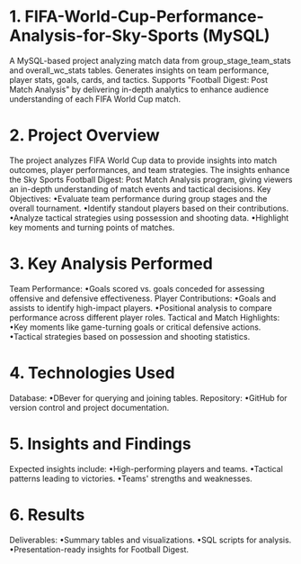 # 1. FIFA-World-Cup-Performance-Analysis-for-Sky-Sports (MySQL)
  A MySQL-based project analyzing match data from group_stage_team_stats and overall_wc_stats tables. Generates insights on team performance, 
  player stats, goals, cards, and tactics. Supports "Football Digest: Post Match Analysis" by delivering in-depth analytics to enhance 
  audience understanding of each FIFA World Cup match.
# 2. Project Overview
  The project analyzes FIFA World Cup data to provide insights into match outcomes, player performances, and team strategies. The insights 
  enhance the Sky Sports Football Digest: Post Match Analysis program, giving viewers an in-depth understanding of match events and 
  tactical decisions.
  Key Objectives:
  •Evaluate team performance during group stages and the overall tournament.
  •Identify standout players based on their contributions.
  •Analyze tactical strategies using possession and shooting data.
  •Highlight key moments and turning points of matches.
# 3. Key Analysis Performed
  Team Performance: 
  •Goals scored vs. goals conceded for assessing offensive and defensive effectiveness.
  Player Contributions: 
  •Goals and assists to identify high-impact players. 
  •Positional analysis to compare performance across different player roles.
  Tactical and Match Highlights: 
  •Key moments like game-turning goals or critical defensive actions.
  •Tactical strategies based on possession and shooting statistics.
# 4. Technologies Used
  Database: 
  •DBever for querying and joining tables.
  Repository: 
  •GitHub for version control and project documentation.
# 5. Insights and Findings
  Expected insights include: 
  •High-performing players and teams. 
  •Tactical patterns leading to victories.
  •Teams' strengths and weaknesses.
# 6. Results
  Deliverables: 
  •Summary tables and visualizations. 
  •SQL scripts for analysis. 
  •Presentation-ready insights for Football Digest.
